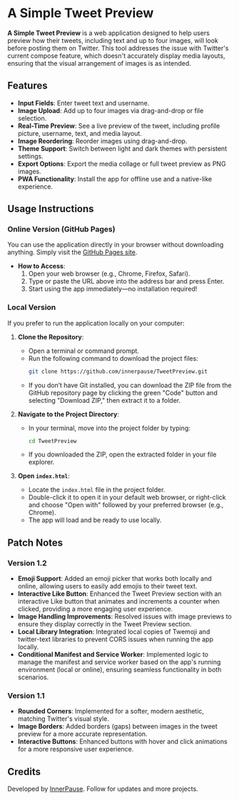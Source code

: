 # A Simple Tweet Preview

**A Simple Tweet Preview** is a web application designed to help users preview how their tweets, including text and up to four images, will look before posting them on Twitter. This tool addresses the issue with Twitter's current compose feature, which doesn't accurately display media layouts, ensuring that the visual arrangement of images is as intended.

## Features

- **Input Fields**: Enter tweet text and username.
- **Image Upload**: Add up to four images via drag-and-drop or file selection.
- **Real-Time Preview**: See a live preview of the tweet, including profile picture, username, text, and media layout.
- **Image Reordering**: Reorder images using drag-and-drop.
- **Theme Support**: Switch between light and dark themes with persistent settings.
- **Export Options**: Export the media collage or full tweet preview as PNG images.
- **PWA Functionality**: Install the app for offline use and a native-like experience.

## Usage Instructions

### Online Version (GitHub Pages)

You can use the application directly in your browser without downloading anything. Simply visit the [GitHub Pages site](https://innerpause.github.io/TweetPreview/).

- **How to Access**:
  1. Open your web browser (e.g., Chrome, Firefox, Safari).
  2. Type or paste the URL above into the address bar and press Enter.
  3. Start using the app immediately—no installation required!

### Local Version

If you prefer to run the application locally on your computer:

1. **Clone the Repository**:
   - Open a terminal or command prompt.
   - Run the following command to download the project files:
     ```bash
     git clone https://github.com/innerpause/TweetPreview.git
     ```
   - If you don’t have Git installed, you can download the ZIP file from the GitHub repository page by clicking the green "Code" button and selecting "Download ZIP," then extract it to a folder.

2. **Navigate to the Project Directory**:
   - In your terminal, move into the project folder by typing:
     ```bash
     cd TweetPreview
     ```
   - If you downloaded the ZIP, open the extracted folder in your file explorer.

3. **Open `index.html`**:
   - Locate the `index.html` file in the project folder.
   - Double-click it to open it in your default web browser, or right-click and choose "Open with" followed by your preferred browser (e.g., Chrome).
   - The app will load and be ready to use locally.

## Patch Notes

### Version 1.2
- **Emoji Support**: Added an emoji picker that works both locally and online, allowing users to easily add emojis to their tweet text.
- **Interactive Like Button**: Enhanced the Tweet Preview section with an interactive Like button that animates and increments a counter when clicked, providing a more engaging user experience.
- **Image Handling Improvements**: Resolved issues with image previews to ensure they display correctly in the Tweet Preview section.
- **Local Library Integration**: Integrated local copies of Twemoji and twitter-text libraries to prevent CORS issues when running the app locally.
- **Conditional Manifest and Service Worker**: Implemented logic to manage the manifest and service worker based on the app's running environment (local or online), ensuring seamless functionality in both scenarios.

### Version 1.1
- **Rounded Corners**: Implemented for a softer, modern aesthetic, matching Twitter's visual style.
- **Image Borders**: Added borders (gaps) between images in the tweet preview for a more accurate representation.
- **Interactive Buttons**: Enhanced buttons with hover and click animations for a more responsive user experience.

## Credits

Developed by [InnerPause](https://x.com/InnerPause). Follow for updates and more projects.
